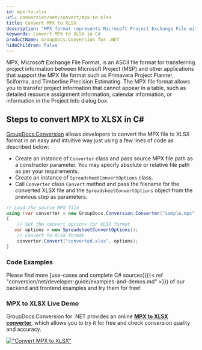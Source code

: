 ```yaml
---
id: mpx-to-xlsx
url: conversion/net/convert/mpx-to-xlsx
title: Convert MPX to XLSX
description: "MPX format represents Microsoft Project Exchange File with .mpx extension. Learn how to convert MPX to XLSX file programmatically in C# language using GroupDocs.Conversion for .NET library."
keywords: Convert MPX to XLSX in C#
productName: GroupDocs.Conversion for .NET
hideChildren: False
---
```


MPX, Microsoft Exchange File Format, is an ASCII file format for transferring project information between Microsoft Project (MSP) and other applications that support the MPX file format such as Primavera Project Planner, Sciforma, and Timberline Precision Estimating. The MPX file format allows you to transfer project information that cannot appear in a table, such as detailed resource assignment information, calendar information, or information in the Project Info dialog box.

## Steps to convert MPX to XLSX in C#

[GroupDocs.Conversion](https://products.groupdocs.com/conversion/net) allows developers to convert the MPX file to XLSX format in an easy and intuitive way just using a few lines of code as described below:

* Create an instance of `Converter` class and pass source MPX file path as a constructor parameter. You may specify absolute or relative file path as per your requirements. 
* Create an instance of `SpreadsheetConvertOptions` class.
* Call `Converter` class `Convert` method and pass the filename for the converted XLSX file and the `SpreadsheetConvertOptions` object from the previous step as parameters.

```csharp
// Load the source MPX file
using (var converter = new GroupDocs.Conversion.Converter("sample.mpx"))
{
    // Set the convert options for XLSX format
   var options = new SpreadsheetConvertOptions();
    // Convert to XLSX format
    converter.Convert("converted.xlsx", options);
}
```

### Code Examples

Please find more [use-cases and complete C# sources]({{< ref "conversion/net/developer-guide/examples-and-demos.md" >}}) of our backend and frontend examples and try them for free!

### MPX to XLSX Live Demo

GroupDocs.Conversion for .NET provides an online [**MPX to XLSX converter**](https://products.groupdocs.app/conversion/mpx-to-xlsx), which allows you to try it for free and check conversion quality and accuracy.

[!["Convert MPX to XLSX"](conversion/net/images/convert-to-xlsx/convert-mpx-to-xlsx.png)](https://products.groupdocs.app/conversion/mpx-to-xlsx)